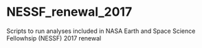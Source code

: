 # NESSF_renewal_2017
Scripts to run analyses included in NASA Earth and Space Science Fellowhsip (NESSF) 2017 renewal

